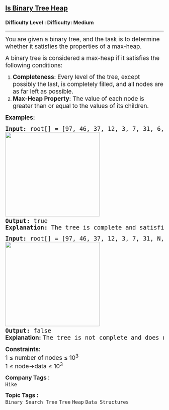 <h2><a href="https://www.geeksforgeeks.org/problems/is-binary-tree-heap/1?page=2&category=Tree&sortBy=submissions">Is Binary Tree Heap</a></h2><h3>Difficulty Level : Difficulty: Medium</h3><hr><div class="problems_problem_content__Xm_eO"><p><span style="font-size: 14pt;">You are given a binary tree, and the task is to determine whether it satisfies the properties of a max-heap.</span></p>
<p><span style="font-size: 14pt;">A binary tree is considered a max-heap if it satisfies the following conditions:</span></p>
<ol>
<li><span style="font-size: 14pt;"><strong>Completeness</strong>: Every level of the tree, except possibly the last, is completely filled, and all nodes are as far left as possible.</span></li>
<li><span style="font-size: 14pt;"><strong>Max-Heap Property</strong>: The value of each node is greater than or equal to the values of its children.</span></li>
</ol>
<p><span style="font-size: 14pt;"><strong>Examples:</strong></span></p>
<pre><span style="font-size: 14pt;"><strong>Input:</strong> root[] = [97, 46, 37, 12, 3, 7, 31, 6, 9]
<img src="https://media.geeksforgeeks.org/img-practice/prod/addEditProblem/881982/Web/Other/blobid0_1733648140.jpg" width="300" height="268"> <br><strong>Output: </strong>true
<strong>Explanation:</strong> The tree is complete and satisfies the max-heap property.
</span></pre>
<pre><span style="font-size: 14pt;"><strong>Input:</strong> root[] = [97, 46, 37, 12, 3, 7, 31, N, 2, 4] <br><img src="https://media.geeksforgeeks.org/img-practice/prod/addEditProblem/881982/Web/Other/blobid1_1733648320.jpg" width="300" height="268"> <br><strong>Output:</strong> false<br><strong style="font-family: -apple-system, BlinkMacSystemFont, 'Segoe UI', Roboto, Oxygen, Ubuntu, Cantarell, 'Open Sans', 'Helvetica Neue', sans-serif;">Explanation:</strong><span style="font-family: -apple-system, BlinkMacSystemFont, 'Segoe UI', Roboto, Oxygen, Ubuntu, Cantarell, 'Open Sans', 'Helvetica Neue', sans-serif;"> </span>The tree is not complete and does not follow the Max-Heap Property, hence it is not a max-heap.</span></pre>
<p><span style="font-size: 14pt;"><strong>Constraints:</strong><br>1 ≤ number of nodes ≤ 10<sup>3</sup><br>1 ≤ node-&gt;data ≤&nbsp;10<sup>3</sup></span></p></div><p><span style=font-size:18px><strong>Company Tags : </strong><br><code>Hike</code>&nbsp;<br><p><span style=font-size:18px><strong>Topic Tags : </strong><br><code>Binary Search Tree</code>&nbsp;<code>Tree</code>&nbsp;<code>Heap</code>&nbsp;<code>Data Structures</code>&nbsp;